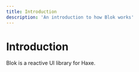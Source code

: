 ```yaml
---
title: Introduction
description: 'An introduction to how Blok works'
---
```


# Introduction

Blok is a reactive UI library for Haxe.

